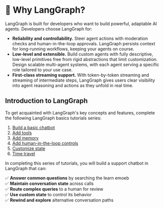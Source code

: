 # 🚀 Why LangGraph?

LangGraph is built for developers who want to build powerful, adaptable AI agents. Developers choose LangGraph for:

- **Reliability and controllability.** Steer agent actions with moderation checks and human-in-the-loop approvals. LangGraph persists context for long-running workflows, keeping your agents on course.
- **Low-level and extensible.** Build custom agents with fully descriptive, low-level primitives free from rigid abstractions that limit customization. Design scalable multi-agent systems, with each agent serving a specific role tailored to your use case.
- **First-class streaming support.** With token-by-token streaming and streaming of intermediate steps, LangGraph gives users clear visibility into agent reasoning and actions as they unfold in real time.

## Introduction to LangGraph

To get acquainted with LangGraph's key concepts and features, complete the following LangGraph basics tutorials series:

1. [Build a basic chatbot](./1-build-basic-chatbot.md)
2. [Add tools](./2-add-tools.md)
3. [Add memory](./3-add-memory.md)
4. [Add human-in-the-loop controls](./4-human-in-the-loop.md)
5. [Customize state](./5-customize-state.md)
6. [Time travel](./6-time-travel.md)

In completing this series of tutorials, you will build a support chatbot in LangGraph that can:

✅ **Answer common questions** by searching the learn emoeb  
✅ **Maintain conversation state** across calls  
✅ **Route complex queries** to a human for review  
✅ **Use custom state** to control its behavior  
✅ **Rewind and explore** alternative conversation paths  
